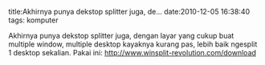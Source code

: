 title:Akhirnya punya dekstop splitter juga, de...
date:2010-12-05 16:38:40
tags: komputer

Akhirnya punya dekstop splitter juga, dengan layar yang cukup buat multiple window, multiple desktop kayaknya kurang pas, lebih baik ngesplit 1 desktop sekalian. Pakai ini: http://www.winsplit-revolution.com/download
